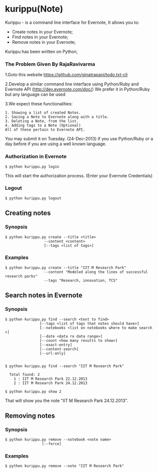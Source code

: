 kurippu(Note)
========

Kurippu - is a command line interface for Evernote,
It allows you to:
   * Create notes in your Evernote;  
   * Find notes in your Evernote;
   * Remove notes in your Evernote;
 

   
Kurippu has been written on Python, 

### The Problem Given By RajaRavivarma

1.Goto this website
    https://github.com/ginatrapani/todo.txt-cli
    
2.Develop a similar command line interface using Python/Ruby and Evernote API (http://dev.evernote.com/doc/)
    We prefer it in Python/Ruby but any language can be used

3.We expect these functionalities:

    1. Showing a list of created Notes.
    2. Saving a Note to Evernote along with a title.
    3. Deleting a Note, from the list.
    4. Adding tags to a Note (Optional)
    All of these pertain to Evernote API.

You may submit it on Tuesday. (24-Dec-2013) if you use Python/Ruby or a day before if you are using a well known language.


### Authorization in Evernote

    $ python kurippu.py login

This will start the authorization process. (Enter your Evernote Credentials)

### Logout 

    $ python kurippu.py logout


## Creating notes
### Synopsis
    $ python kurippu.py create --title <title>
                      --content <content>
                      [--tags <list of tags>]  
### Examples
    $ python kurippu.py create --title "IIT M Research Park"
                      --content "Modeled along the lines of successful research parks"
                      --tags "Research, innovation, TCS"


## Search notes in Evernote
### Synopsis
    $ python kurippu.py find --search <text to find>
                    [--tags <list of tags that notes should have>]
                    [--notebooks <list on notebooks where to make search >]
                    [--date <data ro data range>]
                    [--count <how many results to show>]
                    [--exact-entry]
                    [--content-search]
                    [--url-only]


    $ python kurippu.py find --search "IIT M Research Park"

	  Total found: 2
	    1 : IIT M Research Park 22.12.2013
	    2 : IIT M Research Park 24.12.2013
    
    $ python kurippu.py show 2
That will show you the note "IIT M Research Park 24.12.2013".


## Removing notes

### Synopsis
    $ python kurippu.py remove --notebook <note name>
                     [--force]

### Examples
    $ python kurippu.py remove --note "IIT M Research Park"

